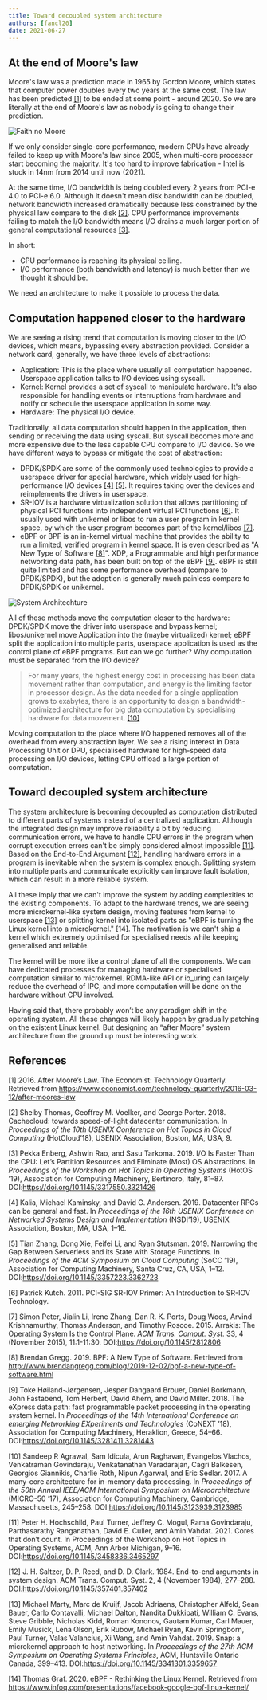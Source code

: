 ```yaml
---
title: Toward decoupled system architecture
authors: [fancl20]
date: 2021-06-27
---
```


## At the end of Moore's law
Moore's law was a prediction made in 1965 by Gordon Moore, which states that computer power doubles every two years at the same cost. The law has been predicted [[1]](#1) to be ended at some point - around 2020. So we are literally at the end of Moore's law as nobody is going to change their prediction.

![Faith no Moore](faith_no_moore.svg)

If we only consider single-core performance, modern CPUs have already failed to keep up with Moore's law since 2005, when multi-core processor start becoming the majority. It's too hard to improve fabrication - Intel is stuck in 14nm from 2014 until now (2021).

At the same time, I/O bandwidth is being doubled every 2 years from PCI-e 4.0 to PCI-e 6.0. Although it doesn't mean disk bandwidth can be doubled, network bandwidth increased dramatically because less constrained by the physical law compare to the disk [[2]](#2). CPU performance improvements failing to match the I/O bandwidth means I/O drains a much larger portion of general computational resources [[3]](#3).

In short:

- CPU performance is reaching its physical ceiling.
- I/O performance (both bandwidth and latency) is much better than we thought it should be.

We need an architecture to make it possible to process the data.

## Computation happened closer to the hardware
We are seeing a rising trend that computation is moving closer to the I/O devices, which means, bypassing every abstraction provided. Consider a network card, generally, we have three levels of abstractions:

- Application: This is the place where usually all computation happened. Userspace application talks to I/O devices using syscall.
- Kernel: Kernel provides a set of syscall to manipulate hardware. It's also responsible for handling events or interruptions from hardware and notify or schedule the userspace application in some way.
- Hardware: The physical I/O device.

Traditionally, all data computation should happen in the application, then sending or receiving the data using syscall. But syscall becomes more and more expensive due to the less capable CPU compare to I/O device. So we have different ways to bypass or mitigate the cost of abstraction:

- DPDK/SPDK are some of the commonly used technologies to provide a userspace driver for special hardware, which widely used for high-performance I/O devices [[4]](#4) [[5]](#5). It requires taking over the devices and reimplements the drivers in userspace.
- SR-IOV is a hardware virtualization solution that allows partitioning of physical PCI functions into independent virtual PCI functions [[6]](#6). It usually used with unikernel or libos to run a user program in kernel space, by which the user program becomes part of the kernel/libos [[7]](#7).
- eBPF or BPF is an in-kernel virtual machine that provides the ability to run a limited, verified program in kernel space. It is even described as "A New Type of Software [[8]](#8)". XDP, a Programmable and high performance networking data path, has been built on top of the eBPF [[9]](#9). eBPF is still quite limited and has some performance overhead (compare to DPDK/SPDK), but the adoption is generally much painless compare to DPDK/SPDK or unikernel.

![System Architechture](traditional_architechture.svg)

All of these methods move the computation closer to the hardware: DPDK/SPDK move the driver into userspace and bypass kernel; libos/unikernel move Application into the (maybe virtualized) kernel; eBPF split the application into multiple parts, userspace application is used as the control plane of eBPF programs. But can we go further? Why computation must be separated from the I/O device?

> For many years, the highest energy cost in processing has been data movement rather than computation, and energy is the limiting factor in processor design. As the data needed for a single application grows to exabytes, there is an opportunity to design a bandwidth-optimized architecture for big data computation by specialising hardware for data movement. [[10]](#10)

Moving computation to the place where I/O happened removes all of the overhead from every abstraction layer. We see a rising interest in Data Processing Unit or DPU, specialised hardware for high-speed data processing on I/O devices, letting CPU offload a large portion of computation.

## Toward decoupled system architecture

The system architecture is becoming decoupled as computation distributed to different parts of systems instead of a centralized application. Although the integrated design may improve reliability a bit by reducing communication errors, we have to handle CPU errors in the program when corrupt execution errors can't be simply considered almost impossible [[11]](#11). Based on the End-to-End Argument [[12]](#12), handling hardware errors in a program is inevitable when the system is complex enough. Splitting system into multiple parts and communicate explicitly can improve fault isolation, which can result in a more reliable system.

All these imply that we can't improve the system by adding complexities to the existing components. To adapt to the hardware trends, we are seeing more microkernel-like system design, moving features from kernel to userspace [[13]](#13) or splitting kernel into isolated parts as "eBPF is turning the Linux kernel into a microkernel." [[14]](#14). The motivation is we can't ship a kernel which extremely optimised for specialised needs while keeping generalised and reliable.

The kernel will be more like a control plane of all the components. We can have dedicated processes for managing hardware or specialised computation similar to microkernel. RDMA-like API or io\_uring can largely reduce the overhead of IPC, and more computation will be done on the hardware without CPU involved.

Having said that, there probably won’t be any paradigm shift in the operating system. All these changes will likely happen by gradually patching on the existent Linux kernel. But designing an “after Moore” system architecture from the ground up must be interesting work.

## References

<a id="1">[1]</a> 2016. After Moore’s Law. The Economist: Technology Quarterly. Retrieved from https://www.economist.com/technology-quarterly/2016-03-12/after-moores-law

<a id="2">[2]</a> Shelby Thomas, Geoffrey M. Voelker, and George Porter. 2018. Cachecloud: towards speed-of-light datacenter communication. In _Proceedings of the 10th USENIX Conference on Hot Topics in Cloud Computing_ (HotCloud’18), USENIX Association, Boston, MA, USA, 9.

<a id="3">[3]</a> Pekka Enberg, Ashwin Rao, and Sasu Tarkoma. 2019. I/O Is Faster Than the CPU: Let’s Partition Resources and Eliminate (Most) OS Abstractions. In _Proceedings of the Workshop on Hot Topics in Operating Systems_ (HotOS ’19), Association for Computing Machinery, Bertinoro, Italy, 81–87. DOI:https://doi.org/10.1145/3317550.3321426

<a id="4">[4]</a> Kalia, Michael Kaminsky, and David G. Andersen. 2019. Datacenter RPCs can be general and fast. In _Proceedings of the 16th USENIX Conference on Networked Systems Design and Implementation_ (NSDI’19), USENIX Association, Boston, MA, USA, 1–16.

<a id="5">[5]</a> Tian Zhang, Dong Xie, Feifei Li, and Ryan Stutsman. 2019. Narrowing the Gap Between Serverless and its State with Storage Functions. In _Proceedings of the ACM Symposium on Cloud Computing_ (SoCC ’19), Association for Computing Machinery, Santa Cruz, CA, USA, 1–12. DOI:https://doi.org/10.1145/3357223.3362723

<a id="6">[6]</a> Patrick Kutch. 2011. PCI-SIG SR-IOV Primer: An Introduction to SR-IOV Technology.

<a id="7">[7]</a> Simon Peter, Jialin Li, Irene Zhang, Dan R. K. Ports, Doug Woos, Arvind Krishnamurthy, Thomas Anderson, and Timothy Roscoe. 2015. Arrakis: The Operating System Is the Control Plane. _ACM Trans. Comput. Syst._ 33, 4 (November 2015), 11:1-11:30. DOI:https://doi.org/10.1145/2812806

<a id="8">[8]</a> Brendan Gregg. 2019. BPF: A New Type of Software. Retrieved from http://www.brendangregg.com/blog/2019-12-02/bpf-a-new-type-of-software.html

<a id="9">[9]</a> Toke Høiland-Jørgensen, Jesper Dangaard Brouer, Daniel Borkmann, John Fastabend, Tom Herbert, David Ahern, and David Miller. 2018. The eXpress data path: fast programmable packet processing in the operating system kernel. In _Proceedings of the 14th International Conference on emerging Networking EXperiments and Technologies_ (CoNEXT ’18), Association for Computing Machinery, Heraklion, Greece, 54–66. DOI:https://doi.org/10.1145/3281411.3281443

<a id="10">[10]</a> Sandeep R Agrawal, Sam Idicula, Arun Raghavan, Evangelos Vlachos, Venkatraman Govindaraju, Venkatanathan Varadarajan, Cagri Balkesen, Georgios Giannikis, Charlie Roth, Nipun Agarwal, and Eric Sedlar. 2017. A many-core architecture for in-memory data processing. In _Proceedings of the 50th Annual IEEE/ACM International Symposium on Microarchitecture_ (MICRO-50 ’17), Association for Computing Machinery, Cambridge, Massachusetts, 245–258. DOI:https://doi.org/10.1145/3123939.3123985

<a id="13">[11]</a> Peter H. Hochschild, Paul Turner, Jeffrey C. Mogul, Rama Govindaraju, Parthasarathy Ranganathan, David E. Culler, and Amin Vahdat. 2021. Cores that don’t count. In Proceedings of the Workshop on Hot Topics in Operating Systems, ACM, Ann Arbor Michigan, 9–16. DOI:https://doi.org/10.1145/3458336.3465297

<a id="14">[12]</a> J. H. Saltzer, D. P. Reed, and D. D. Clark. 1984. End-to-end arguments in system design. ACM Trans. Comput. Syst. 2, 4 (November 1984), 277–288. DOI:https://doi.org/10.1145/357401.357402

<a id="11">[13]</a> Michael Marty, Marc de Kruijf, Jacob Adriaens, Christopher Alfeld, Sean Bauer, Carlo Contavalli, Michael Dalton, Nandita Dukkipati, William C. Evans, Steve Gribble, Nicholas Kidd, Roman Kononov, Gautam Kumar, Carl Mauer, Emily Musick, Lena Olson, Erik Rubow, Michael Ryan, Kevin Springborn, Paul Turner, Valas Valancius, Xi Wang, and Amin Vahdat. 2019. Snap: a microkernel approach to host networking. In _Proceedings of the 27th ACM Symposium on Operating Systems Principles_, ACM, Huntsville Ontario Canada, 399–413. DOI:https://doi.org/10.1145/3341301.3359657

<a id="12">[14]</a> Thomas Graf. 2020. eBPF - Rethinking the Linux Kernel. Retrieved from https://www.infoq.com/presentations/facebook-google-bpf-linux-kernel/